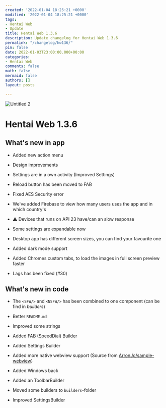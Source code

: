 ```yaml
---
created: '2022-01-04 18:25:21 +0000'
modified: '2022-01-04 18:25:21 +0000'
tags:
- Hentai Web
- Update
title: Hentai Web 1.3.6
description: Update changelog for Hentai Web 1.3.6
permalink: "/changelog/hw136/"
pin: false
date: 2022-01-03T23:00:00.000+00:00
categories:
- Hentai Web
comments: false
math: false
mermaid: false
authors: []
layout: posts

---
```

![Untitled 2](https://user-images.githubusercontent.com/54764558/147851718-16e54974-8d22-477a-a372-ee7eea31e8bd.png)

# Hentai Web 1.3.6

## What's new in app

- Added new action menu

- Design improvements

- Settings are in a own activity (Improved Settings)

- Reload button has been moved to FAB

- Fixed AES Security error

- We've added Firebase to view how many users uses the app and in which country's

- ⚠ Devices that runs on API 23 have/can an slow response

- Some settings are expandable now

- Desktop app has different screen sizes, you can find your favourite one

- Added dark mode support

- Added Chromes custom tabs, to load the images in full screen preview faster

- Lags has been fixed (#30)

## What's new in code

- The `<SFW/>` and `<NSFW/>` has been combined to one component (can be find in _builders_)

- Better `README.md`

- Improved some strings

- Added FAB (SpeedDial) Builder

- Added Settings Builder

- Added more native webview support (Source from [ArronJo/sample-webview](https://github.com/ArronJo/sample-webview))

- Added Windows back

- Added an ToolbarBuilder

- Moved some builders to `builders`-folder

- Improved SettingsBuilder